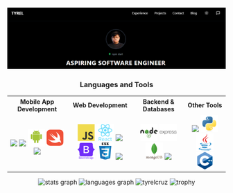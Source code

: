 <img/>![](https://github.com/tyrelcruz/tyrelcruz/blob/main/GITHUB_HEADER.png)

<h3 align="center">Languages and Tools</h3>

<table>
  <tr>
    <th>Mobile App Development</th>
    <th>Web Development</th>
    <th>Backend & Databases</th>
    <th>Other Tools</th>
  </tr>
  <tr>
    <td align="center">
      <a href="https://flutter.dev"><img src="https://www.vectorlogo.zone/logos/flutterio/flutterio-icon.svg" width="40"/></a>
      <a href="https://dart.dev"><img src="https://www.vectorlogo.zone/logos/dartlang/dartlang-icon.svg" width="40"/></a>
      <a href="https://developer.android.com"><img src="https://raw.githubusercontent.com/devicons/devicon/master/icons/android/android-original-wordmark.svg" width="40"/></a>
      <a href="https://developer.apple.com/swift/"><img src="https://raw.githubusercontent.com/devicons/devicon/master/icons/swift/swift-original.svg" width="40"/></a>
      <a href="https://kotlinlang.org"><img src="https://www.vectorlogo.zone/logos/kotlinlang/kotlinlang-icon.svg" width="40"/></a>
    </td>
    <td align="center">
      <a href="https://developer.mozilla.org/en-US/docs/Web/JavaScript"><img src="https://raw.githubusercontent.com/devicons/devicon/master/icons/javascript/javascript-original.svg" width="40"/></a>
      <a href="https://reactjs.org/"><img src="https://raw.githubusercontent.com/devicons/devicon/master/icons/react/react-original-wordmark.svg" width="40"/></a>
      <a href="https://tailwindcss.com/"><img src="https://www.vectorlogo.zone/logos/tailwindcss/tailwindcss-icon.svg" width="40"/></a>
      <a href="https://getbootstrap.com"><img src="https://raw.githubusercontent.com/devicons/devicon/master/icons/bootstrap/bootstrap-plain-wordmark.svg" width="40"/></a>
      <a href="https://www.css3.com/"><img src="https://raw.githubusercontent.com/devicons/devicon/master/icons/css3/css3-original-wordmark.svg" width="40"/></a>
      <a href="https://www.framer.com/"><img src="https://www.vectorlogo.zone/logos/framer/framer-icon.svg" width="40"/></a>
    </td>
    <td align="center">
      <a href="https://nodejs.org"><img src="https://raw.githubusercontent.com/devicons/devicon/master/icons/nodejs/nodejs-original-wordmark.svg" width="40"/></a>
      <a href="https://expressjs.com"><img src="https://raw.githubusercontent.com/devicons/devicon/master/icons/express/express-original-wordmark.svg" width="40"/></a>
      <a href="https://www.mongodb.com/"><img src="https://raw.githubusercontent.com/devicons/devicon/master/icons/mongodb/mongodb-original-wordmark.svg" width="40"/></a>
      <a href="https://firebase.google.com/"><img src="https://www.vectorlogo.zone/logos/firebase/firebase-icon.svg" width="40"/></a>
    </td>
    <td align="center">
      <a href="https://git-scm.com/"><img src="https://www.vectorlogo.zone/logos/git-scm/git-scm-icon.svg" width="40"/></a>
      <a href="https://www.python.org"><img src="https://raw.githubusercontent.com/devicons/devicon/master/icons/python/python-original.svg" width="40"/></a>
      <a href="https://www.java.com"><img src="https://raw.githubusercontent.com/devicons/devicon/master/icons/java/java-original.svg" width="40"/></a>
      <a href="https://www.w3schools.com/cpp/"><img src="https://raw.githubusercontent.com/devicons/devicon/master/icons/cplusplus/cplusplus-original.svg" width="40"/></a>
    </td>
  </tr>
</table>


<div style="text-align: center;">
  <img src="https://github-readme-stats.vercel.app/api?username=tyrelcruz&theme=tokyonight&show_icons=true&hide_border=true&count_private=true" height="123" alt="stats graph" />
  <img src="https://github-readme-stats.vercel.app/api/top-langs/?username=tyrelcruz&theme=tokyonight&show_icons=true&hide_border=true&layout=compact" height="123" alt="languages graph" />
  <img src="https://streak-stats.vercel.app/?user=tyrelcruz&theme=tokyonight&hide_border=true" height="123" alt="tyrelcruz" />
  <img src="https://github-profile-trophy.vercel.app/?username=tyrelcruz&title=MultiLanguage,Commits,Repositories,PullRequest,Contributed,Issues,Experience,Reviews,Stars&theme=darkhub&no-frame=true&row=1&column=9" alt="trophy" />
</div>

